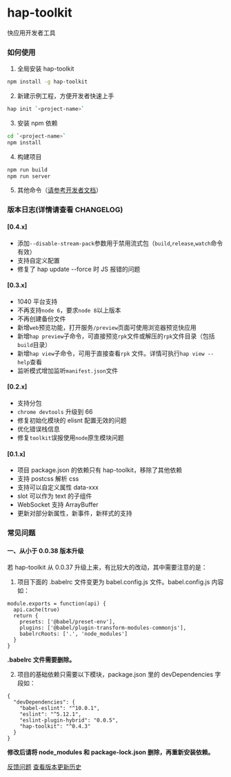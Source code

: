 # hap-toolkit

快应用开发者工具

### 如何使用

1. 全局安装 hap-toolkit

```sh
npm install -g hap-toolkit
```

2. 新建示例工程，方便开发者快速上手

```sh
hap init `<project-name>`
```

3. 安装 npm 依赖

```sh
cd `<project-name>`
npm install
```

4. 构建项目

```sh
npm run build
npm run server
```

5. 其他命令（[请参考开发者文档](https://doc.quickapp.cn/)）

### 版本日志(详情请查看 CHANGELOG)

#### [0.4.x]

- 添加`--disable-stream-pack`参数用于禁用流式包（`build`,`release`,`watch`命令有效）
- 支持自定义配置
- 修复了 hap update --force 时 JS 报错的问题

#### [0.3.x]

- 1040 平台支持
- 不再支持`node 6`，要求`node 8`以上版本
- 不再创建备份文件
- 新增`web`预览功能，打开服务`/preview`页面可使用浏览器预览快应用
- 新增`hap preview`子命令，可直接预览`rpk`文件或解压的`rpk`文件目录（包括`build`目录）
- 新增`hap view`子命令，可用于直接查看`rpk` 文件。详情可执行`hap view --help`查看
- 监听模式增加监听`manifest.json`文件

#### [0.2.x]

- 支持分包
- `chrome devtools` 升级到 66
- 修复初始化模块的 elisnt 配置无效的问题
- 优化错误栈信息
- 修复`toolkit`误报使用`node`原生模块问题

#### [0.1.x]

- 项目 package.json 的依赖只有 hap-toolkit，移除了其他依赖
- 支持 postcss 解析 css
- 支持可以自定义属性 data-xxx
- slot 可以作为 text 的子组件
- WebSocket 支持 ArrayBuffer
- 更新对部分新属性，新事件，新样式的支持

### 常见问题

#### 一、从小于 0.0.38 版本升级

若 hap-toolkit 从 0.0.37 升级上来，有比较大的改动，其中需要注意的是：

1. 项目下面的 .babelrc 文件变更为 babel.config.js 文件。babel.config.js 内容如：

```
module.exports = function(api) {
  api.cache(true)
  return {
    presets: ['@babel/preset-env'],
    plugins: ['@babel/plugin-transform-modules-commonjs'],
    babelrcRoots: ['.', 'node_modules']
  }
}
```

**.babelrc 文件需要删除。**

2. 项目的基础依赖只需要以下模块，package.json 里的 devDependencies 字段如：

```
{
  "devDependencies": {
    "babel-eslint": "^10.0.1",
    "eslint": "^5.12.1",
    "eslint-plugin-hybrid": "0.0.5",
    "hap-toolkit": "^0.4.3"
  }
}
```

**修改后请将 node_modules 和 package-lock.json 删除，再重新安装依赖。**

[反馈问题](https://github.com/quickappcn/issues/issues/new/choose)
[查看版本更新历史](https://bbs.quickapp.cn/forum.php?mod=viewthread&tid=935)
